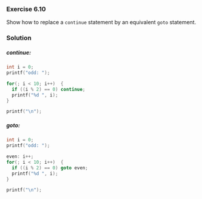 ### Exercise 6.10
Show how to replace a `continue` statement by an equivalent `goto` statement.
### Solution

##### continue:
```c
int i = 0;
printf("odd: ");

for(; i < 10; i++)  {
  if ((i % 2) == 0) continue;
  printf("%d ", i);
}

printf("\n");
```

##### goto:
```c
int i = 0;
printf("odd: ");

even: i++;
for(; i < 10; i++)  {
  if ((i % 2) == 0) goto even;
  printf("%d ", i);
}

printf("\n");
```
